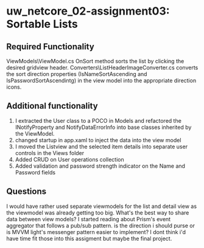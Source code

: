# uw_netcore_02-assignment03:  Sortable Lists

## Required Functionality
ViewModels\ViewModel.cs OnSort method sorts the list by clicking the desired gridview header. Converters\ListHeaderImageConverter.cs converts the sort direction
properties (IsNameSortAscending and IsPasswordSortAscendintg) in the view model into the appropriate direction icons.

## Additional functionality 
<ol>
<li>I extracted the User class to a POCO in Models and refactored the INotifyProperty and NotifyDataErrorInfo into base classes inherited by the ViewModel. </li>
<li>changed startup in app.xaml to inject the data into the view model  </li>
<li>I moved the Listview and the selected item details into separate user controls in the Views folder </li>
<li>Added CRUD on User operations collection </li>
<li>Added validation and password strength indicator on the Name and Password fields  </li>
</ol>

## Questions
I would have rather used separate viewmodels for the list and detail view as the viewmodel was already getting too big. What's the best way to share data between view models? I 
started reading about Prism's event aggregator that follows a pub/sub pattern. is the direction i should purse or is MVVM light's messenger pattern easier to implement? I dont 
think i'd have time fit those into this assigment but maybe the final project. 

